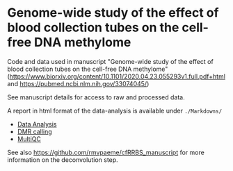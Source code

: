 # Genome-wide study of the effect of blood collection tubes on the cell-free DNA methylome

Code and data used in manuscript "Genome-wide study of the effect of blood collection tubes on the cell-free DNA methylome" (https://www.biorxiv.org/content/10.1101/2020.04.23.055293v1.full.pdf+html and https://pubmed.ncbi.nlm.nih.gov/33074045/)

See manuscript details for access to raw and processed data.

A report in html format of the data-analysis is available under `./Markdowns/`

- [Data Analysis](./Markdowns/cfRRBS_tubestudy_DataAnalysis.html)
- [DMR calling](./Markdowns/cfRRBS_tubestudy_DiffMethyl.html)
- [MultiQC](./data/20200120_multiqc_report.html)


See also https://github.com/rmvpaeme/cfRRBS_manuscript for more information on the deconvolution step.
